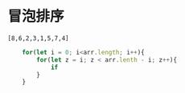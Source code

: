 # 冒泡排序
    [8,6,2,3,1,5,7,4]

```js
    for(let i = 0; i<arr.length; i++){
        for(let z = i; z < arr.lenth - i; z++){
            if
        }
    }
````
